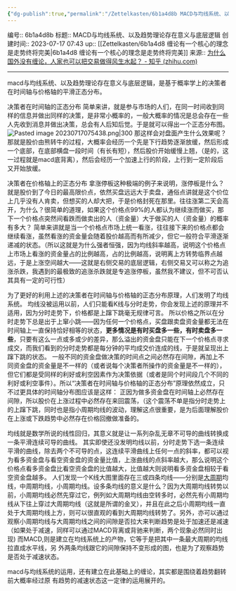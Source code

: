 ```yaml
---
{"dg-publish":true,"permalink":"/Zettelkasten/6b1a4d8b MACD与均线系统、以及趋势理论存在意义与底层逻辑/","dgPassFrontmatter":true}
---
```


编号:: 6b1a4d8b
标题:: MACD与均线系统、以及趋势理论存在意义与底层逻辑
创建时间:: 2023-07-17 07:43
up:: [[Zettelkasten/6b1a4d8 缠论有一个核心的理念是走势终将完美\|6b1a4d8 缠论有一个核心的理念是走势终将完美]]
来源:: [为什么国外没有缠论，人家也可以把交易做得风生水起？ - 知乎 (zhihu.com)](https://www.zhihu.com/question/603936517/answer/3059095567)

---

macd与均线系统、以及趋势理论存在意义与底层逻辑，是基于概率学上的决策者在时间轴与价格轴的平滑正态分布。

决策者在时间轴的正态分布
简单来讲，就是参与市场的人们，在同一时间收到同样的信息并做出同样的决策，是非常小概率的，一般大概率的情况是总会存在一些人先收到消息并做出决策，总会有人后知后觉。于是就可以得出一个正态分布图。
![Pasted image 20230717075438.png|300](/img/user/attachment/Pasted%20image%2020230717075438.png)
那这样会对盘面产生什么效果呢？
那就是股价由熊转牛的过程，大概率会经历一个先是下行趋势逐渐放缓，然后形成一个底部，在底部横盘一段时间（有长有短），然后股价开始缓慢上翘，（是的，这一过程就是macd底背离），然后会经历一个加速上行的阶段，上行到一定阶段后又开始放缓。

决策者在价格轴上的正态分布
拿涨停板这种极端的例子来说明，涨停板是什么？就是股价到了今日的最高限价点，依然买盘远远大于卖盘，通俗点讲就是这个价位上几乎没有人肯卖，但想买的人却大把，于是价格封死在那里。往往涨第二天会高开，为什么？很简单的道理，如果这个价格点99%的人都认为继续涨而做买，那下一个价格点突然间看跌而做卖出的人（资金量）大于做买的人（资金量）的概率有多大？
简单来讲就是当一个价格点市场上统一看涨，往往接下来的价格点都会继续看涨，虽然看涨的资金量会随着股价越高而有所减少，但它一般符合平滑逐渐递减的状态。（所以这就是为什么强者恒强，因为均线斜率越高，说明这个价格点上市场上看涨的资金量占的比例越高，占的比例越高，说明离上方转势临界点越远，于是上涨空间越大——这就是右侧交易的底层逻辑，右侧交易又可以称之为追涨杀跌，我遇到的最极致的追涨杀跌就是专追涨停板，虽然我不建议，但不可否认其具有一定的可行性）

为了更好的利用上述的决策者在时间轴与价格轴的正态分布原理，人们发明了均线系统。
均线没被运用以前，人们只能看K线与分时走势，你会发现上述的原理并不适用，因为分时走势下，价格都是上蹿下跳毫无规律可言。
所以价格之所以在分时走势下总是出于上窜小跳——因为任何一个价格点，买盘跟卖盘资金量都无法在时间轴上一直保持恰好相等的状态，**更多情况是有时买盘多一些，有时卖盘多一些**，只要有这么一点或多或少的差异，那么溢出的资金盘只能在下一个价格点寻求成交，而我们看到的分时走势都是每分钟的平均成交价连成的线，于是就呈现出上蹿下跳的状态。
一般不同的资金盘做决策的时间点之间必然存在间隙，再加上不同资金盘的资金量是不一样的（或者说每个决策者所操作的资金量是不一样的），但它们都是受同样的利好或利空因素作为决策依据（或者是同个时间段几个不同的利好或利空事件）。所以“决策者在时间轴与价格轴的正态分布”原理依然成立，只不过更具体的时间轴分布图应该是这样：
正因为做多资金盘在时间轴上必然存在间隙，所以股价在上涨过程中必然存在来回震荡，（这个震荡不单是指分时走势上的上蹿下跳，同时也是指小周期均线的波动，理解这点很重要，是为后面理解股价在上涨或下跌趋势中必然存在价格回撤做准备的。

均线就是数学所说的线性回归，其意义就是让一系列杂乱无章不可导的曲线转换成一条平滑连续可导的曲线。
其实即使还没发明均线以前，分时走势下选一条连续平滑的曲线，除去两个不可导的点，这连续平滑曲线上任何一点的斜率，都可以视为看多资金盘与看空资金盘的资金量比值，上涨曲线的点斜率越大，那么说明这个价格点看多资金盘比看空资金盘的比值越大，比值越大则说明看多资金盘相较于看空资金盘越多。
人们发现一个K线大图里面存在三或四条均线——分别是[大周期](https://www.zhihu.com/search?q=%E5%A4%A7%E5%91%A8%E6%9C%9F&search_source=Entity&hybrid_search_source=Entity&hybrid_search_extra=%7B%22sourceType%22%3A%22answer%22%2C%22sourceId%22%3A2886064567%7D)均线，中周期均线，小周期均线。设多条均线的意义是什么？因为大周期均线转势以前，小周期均线必然先穿过它，例列如大周期均线由空转多时，必然先有小周期均线从下往上穿过大周期均线（这就是所谓的金叉），并且在此之后小周期均线一直处于大周期均线上方，则可以很直观的看到大周期均线转势了。另外，亦可以通过观察小周期均线与大周期均线之间的间隙是否拉大来判断趋势是处于加速还是减速（如果处于减速，同样可以通过MACD背离或背驰来判断，两个现象必然同时出现)
而MACD,则是建立在均线系统上的产物，它等于是把其中一条最大周期的均线拉直成水平线，另
外两条均线跟它的间隙保持不变形成的图，也是为了观察趋势是否处于减速状态。

macd与均线系统的运用，还有建立在此基础上的缠论，其实都是围绕着趋势翻转前大概率经过原
有趋势的减速状态这一定律的运用展开的。